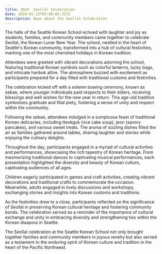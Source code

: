 ```yaml
---
title: 2024  Seollal Celebration
date: 2024-01-22T05:58:03.337Z
description: News about the Seollal Celebration
---
```


The halls of the Seattle Korean School echoed with laughter and joy as students, families, and community members came together to celebrate Seollal, the Korean Lunar New Year. The school, nestled in the heart of Seattle's Korean community, transformed into a hub of cultural festivities, marking one of the most cherished holidays in Korean tradition.

Attendees were greeted with vibrant decorations adorning the school, featuring traditional Korean symbols such as colorful lanterns, lucky bags, and intricate hanbok attire. The atmosphere buzzed with excitement as participants prepared for a day filled with traditional customs and festivities.

The celebration kicked off with a solemn bowing ceremony, known as sebae, where younger individuals paid respects to their elders, receiving blessings and well wishes for the new year in return. This age-old tradition symbolizes gratitude and filial piety, fostering a sense of unity and respect within the community.

Following the sebae, attendees indulged in a sumptuous feast of traditional Korean delicacies, including tteokguk (rice cake soup), jeon (savory pancakes), and various sweet treats. The aroma of sizzling dishes filled the air as families gathered around tables, sharing laughter and stories while enjoying the culinary delights.

Throughout the day, participants engaged in a myriad of cultural activities and performances, showcasing the rich tapestry of Korean heritage. From mesmerizing traditional dances to captivating musical performances, each presentation highlighted the diversity and beauty of Korean culture, captivating audiences of all ages.

Children eagerly participated in games and craft activities, creating vibrant decorations and traditional crafts to commemorate the occasion. Meanwhile, adults engaged in lively discussions and workshops, exchanging stories and insights into Korean customs and traditions.

As the festivities drew to a close, participants reflected on the significance of Seollal in preserving Korean cultural heritage and fostering community bonds. The celebration served as a reminder of the importance of cultural exchange and unity in embracing diversity and strengthening ties within the Korean diaspora in Seattle.

The Seollal celebration at the Seattle Korean School not only brought together families and community members in joyous revelry but also served as a testament to the enduring spirit of Korean culture and tradition in the heart of the Pacific Northwest.